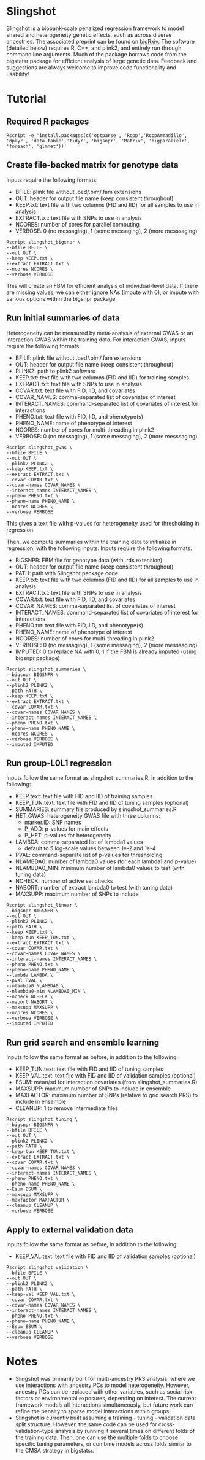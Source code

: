 # Slingshot

Slingshot is a biobank-scale penalized regression framework to model shared and heterogeneity genetic effects, such as across diverse ancestries. The associated preprint can be found on [bioRxiv](url). The software (detailed below) requires R, C++, and plink2, and entirely run through command line arguments. Much of the package borrows code from the bigstatsr package for efficient analysis of large genetic data. Feedback and suggestions are always welcome to improve code functionality and usability!

# Tutorial
## Required R packages
```
Rscript -e 'install.packages(c('optparse', 'Rcpp','RcppArmadillo', 'dplyr', 'data.table','tidyr', 'bigsnpr', 'Matrix', 'bigparallelr', 'foreach', 'glmnet'))'
```

## Create file-backed matrix for genotype data
Inputs require the following formats:
- BFILE: plink file without .bed/.bim/.fam extensions
- OUT: header for output file name (keep consistent throughout)
- KEEP.txt: text file with two columns (FID and IID) for all samples to use in analysis
- EXTRACT.txt: text file with SNPs to use in analysis
- NCORES: number of cores for parallel computing
- VERBOSE: 0 (no messaging), 1 (some messaging), 2 (more messsaging)
```
Rscript slingshot_bigsnpr \
--bfile BFILE \
--out OUT \
--keep KEEP.txt \
--extract EXTRACT.txt \
--ncores NCORES \
--verbose VERBOSE
```
This will create an FBM for efficient analysis of individual-level data. If there are missing values, we can either ignore NAs (impute with 0), or impute with various options within the bigsnpr package. 

## Run initial summaries of data
Heterogeneity can be measured by meta-analysis of external GWAS or an interaction GWAS within the training data. For interaction GWAS, inputs require the following formats:
- BFILE: plink file without .bed/.bim/.fam extensions
- OUT: header for output file name (keep consistent throughout)
- PLINK2: path to plink2 software
- KEEP.txt: text file with two columns (FID and IID) for training samples
- EXTRACT.txt: text file with SNPs to use in analysis
- COVAR.txt: text file with FID, IID, and covariates
- COVAR_NAMES: comma-separated list of covariates of interest
- INTERACT_NAMES: command-separated list of covariates of interest for interactions
- PHENO.txt: text file with FID, IID, and phenotype(s)
- PHENO_NAME: name of phenotype of interest
- NCORES: number of cores for multi-threading in plink2
- VERBOSE: 0 (no messaging), 1 (some messaging), 2 (more messsaging)
```
Rscript slingshot_gwas \
--bfile BFILE \
--out OUT \
--plink2 PLINK2 \
--keep KEEP.txt \
--extract EXTRACT.txt \
--covar COVAR.txt \
--covar-names COVAR_NAMES \
--interact-names INTERACT_NAMES \
--pheno PHENO.txt \
--pheno-name PHENO_NAME \
--ncores NCORES \
--verbose VERBOSE
```
This gives a text file with p-values for heterogeneity used for thresholding in regression. 

Then, we compute summaries within the training data to initialize in regression, with the following inputs:
Inputs require the following formats:
- BIGSNPR: FBM file for genotype data (with .rds extension)
- OUT: header for output file name (keep consistent throughout)
- PATH: path with Slingshot package code
- KEEP.txt: text file with two columns (FID and IID) for all samples to use in analysis
- EXTRACT.txt: text file with SNPs to use in analysis
- COVAR.txt: text file with FID, IID, and covariates
- COVAR_NAMES: comma-separated list of covariates of interest
- INTERACT_NAMES: command-separated list of covariates of interest for interactions
- PHENO.txt: text file with FID, IID, and phenotype(s)
- PHENO_NAME: name of phenotype of interest
- NCORES: number of cores for multi-threading in plink2
- VERBOSE: 0 (no messaging), 1 (some messaging), 2 (more messsaging)
- IMPUTED: 0 to replace NA with 0, 1 if the FBM is already imputed (using bigsnpr package)
```
Rscript slingshot_summaries \
--bigsnpr BIGSNPR \
--out OUT \
--plink2 PLINK2 \
--path PATH \
--keep KEEP.txt \
--extract EXTRACT.txt \
--covar COVAR.txt \
--covar-names COVAR_NAMES \
--interact-names INTERACT_NAMES \
--pheno PHENO.txt \
--pheno-name PHENO_NAME \
--ncores NCORES \
--verbose VERBOSE \
--imputed IMPUTED
```

## Run group-L0L1 regression
Inputs follow the same format as slingshot_summaries.R, in addition to the following:
- KEEP.text: text file with FID and IID of training samples
- KEEP_TUN.text: text file with FID and IID of tuning samples (optional)
- SUMMARIES: summary file produced by slingshot_summaries.R
- HET_GWAS: heterogeneity GWAS file with three columns:
  - marker.ID: SNP names
  - P_ADD: p-values for main effects
  - P_HET: p-values for heterogeneity
- LAMBDA: comma-separated list of lambda1 values
  - default to 5 log-scale values between 1e-2 and 1e-4
- PVAL: command-separate list of p-values for thresholding
- NLAMBDA0: number of lambda0 values (for each lambda1 and p-value)
- NLAMBDA0_MIN: minimum number of lambda0 values to test (with tuning data)
- NCHECK: number of active set checks
- NABORT: number of extract lambda0 to test (with tuning data)
- MAXSUPP: maximum number of SNPs to include
```
Rscript slingshot_linear \
--bigsnpr BIGSNPR \
--out OUT \
--plink2 PLINK2 \
--path PATH \
--keep KEEP.txt \
--keep-tun KEEP_TUN.txt \
--extract EXTRACT.txt \
--covar COVAR.txt \
--covar-names COVAR_NAMES \
--interact-names INTERACT_NAMES \
--pheno PHENO.txt \
--pheno-name PHENO_NAME \
--lambda LAMBDA \
--pval PVAL \
--nlambda0 NLAMBDA0 \
--nlambda0-min NLAMBDA0_MIN \
--ncheck NCHECK \
--nabort NABORT \
--maxsupp MAXSUPP \
--ncores NCORES \
--verbose VERBOSE \
--imputed IMPUTED
```

## Run grid search and ensemble learning
Inputs follow the same format as before, in addition to the following:
- KEEP_TUN.text: text file with FID and IID of tuning samples
- KEEP_VAL.text: text file with FID and IID of validation samples (optional)
- ESUM: mean/sd for interaction covariates (from slingshot_summaries.R)
- MAXSUPP: maximum number of SNPs to include in ensemble
- MAXFACTOR: maximum number of SNPs (relative to grid search PRS) to include in ensemble
- CLEANUP: 1 to remove intermediate files
```
Rscript slingshot_tuning \
--bigsnpr BIGSNPR \
--bfile BFILE \
--out OUT \
--plink2 PLINK2 \
--path PATH \
--keep-tun KEEP_TUN.txt \
--extract EXTRACT.txt \
--covar COVAR.txt \
--covar-names COVAR_NAMES \
--interact-names INTERACT_NAMES \
--pheno PHENO.txt \
--pheno-name PHENO_NAME \
--Esum ESUM \
--maxsupp MAXSUPP \
--maxfactor MAXFACTOR \
--cleanup CLEANUP \
--verbose VERBOSE
```

## Apply to external validation data
Inputs follow the same format as before, in addition to the following:
- KEEP_VAL.text: text file with FID and IID of validation samples (optional)
```
Rscript slingshot_validation \
--bfile BFILE \
--out OUT \
--plink2 PLINK2 \
--path PATH \
--keep-val KEEP_VAL.txt \
--covar COVAR.txt \
--covar-names COVAR_NAMES \
--interact-names INTERACT_NAMES \
--pheno PHENO.txt \
--pheno-name PHENO_NAME \
--Esum ESUM \
--cleanup CLEANUP \
--verbose VERBOSE
```

# Notes
- Slingshot was primarily built for multi-ancestry PRS analysis, where we use interactions with ancestry PCs to model heterogeneity. However, ancestry PCs can be replaced with other variables, such as social risk factors or environmental exposures, depending on interest. The current framework models all interactions simultaneously, but future work can refine the penalty to sparse model interactions within groups. 
- Slingshot is currently built assuming a training - tuning - validation data split structure. However, the same code can be used for cross-validation-type analysis by running it several times on different folds of the training data. Then, one can use the multiple folds to choose specific tuning parameters, or combine models across folds similar to the CMSA strategy in bigstatsr. 
